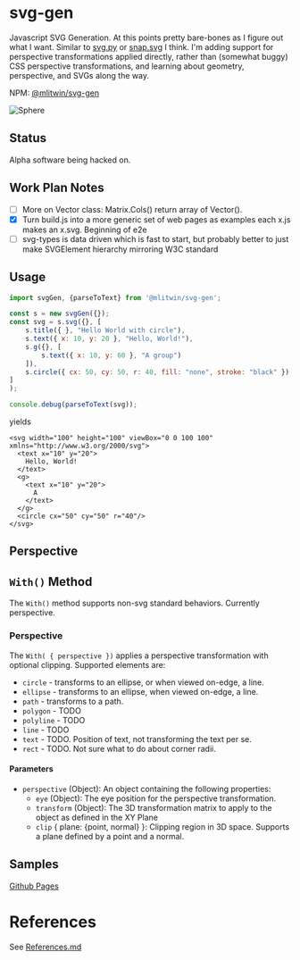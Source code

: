 # svg-gen

Javascript SVG Generation. At this points pretty bare-bones as I figure out what I want. Similar to [svg.py](https://github.com/orsinium-labs/svg.py) or [snap.svg](http://snapsvg.io/) I think. I'm adding support for perspective transformations applied directly, rather than (somewhat buggy) CSS perspective transformations, and learning about geometry, perspective, and SVGs along the way.

NPM: [@mlitwin/svg-gen](https://www.npmjs.com/package/@mlitwin/svg-gen)


![Sphere](https://antoninus.org/svg-gen/generated/spherestandard.svg)

## Status

Alpha software being hacked on.

## Work Plan Notes

* [ ] More on Vector class: Matrix.Cols() return array of Vector(). 
* [X] Turn build.js into a more generic set of web pages as examples each x.js makes an x.svg. Beginning of e2e
* [ ] svg-types is data driven which is fast to start, but probably better to just make SVGElement hierarchy mirroring W3C standard

## Usage

```javascript
import svgGen, {parseToText} from '@mlitwin/svg-gen';

const s = new svgGen({});
const svg = s.svg({}, [
    s.title({ }, "Hello World with circle"),
    s.text({ x: 10, y: 20 }, "Hello, World!"),
    s.g({}, [
        s.text({ x: 10, y: 60 }, "A group")
    ]),
    s.circle({ cx: 50, cy: 50, r: 40, fill: "none", stroke: "black" })
]
);

console.debug(parseToText(svg));
```

yields

```
<svg width="100" height="100" viewBox="0 0 100 100" xmlns="http://www.w3.org/2000/svg">
  <text x="10" y="20">
    Hello, World!
  </text>
  <g>
    <text x="10" y="20">
      A
    </text>
  </g>
  <circle cx="50" cy="50" r="40"/>
</svg>
```

## Perspective

## `With()` Method

The `With()` method supports non-svg standard behaviors. Currently perspective.

### Perspective

The `With( { perspective })` applies a perspective transformation with optional clipping. Supported elements are:

* `circle` - transforms to an ellipse, or when viewed on-edge, a line.
* `ellipse` - transforms to an ellipse, when viewed on-edge, a line.
* `path` - transforms to a path.
* `polygon` - TODO
* `polyline` - TODO
* `line` - TODO
* `text` - TODO. Position of text, not transforming the text per se.
* `rect` - TODO. Not sure what to do about corner radii.


#### Parameters

- `perspective` (Object): An object containing the following properties:
  - `eye` (Object): The eye position for the perspective transformation.
  - `transform` (Object): The 3D transformation matrix to apply to the object as defined in the XY Plane
  - `clip` { plane: {point, normal} }: Clipping region in 3D space. Supports a plane defined by a point and a normal.

## Samples

[Github Pages](https://antoninus.org/svg-gen/)


# References

See [References.md](./References.md)

